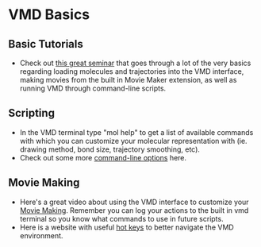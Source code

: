 # VMD Basics

## Basic Tutorials 
* Check out [this great seminar](https://www.youtube.com/watch?v=Jce5JN2fLuo) that goes through a lot of the very basics regarding loading molecules and trajectories into the VMD interface, making movies from the built in Movie Maker extension, as well as running VMD through command-line scripts. 

## Scripting
* In the VMD terminal type "mol help" to get a list of available commands with which you can customize your molecular representation with (ie. drawing method, bond size, trajectory smoothing, etc).
* Check out some more [command-line options](https://www.ks.uiuc.edu/Research/vmd/vmd-1.7.1/ug/node192.html) here. 

## Movie Making
* Here's a great video about using the VMD interface to customize your [Movie Making](https://www.youtube.com/watch?v=lueqjpjo3yY). Remember you can log your actions to the built in vmd terminal so you know what commands to use in future scripts. 
* Here is a website with useful [hot keys](https://www.ks.uiuc.edu/Research/vmd/vmd-1.7.1/ug/node30.html) to better navigate the VMD environment.